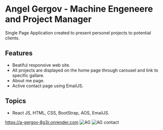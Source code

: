 # Angel Gergov - Machine Engeneere and Project Manager
Single Page Application created to present personel projects to potential clients.

## Features
- Beatiful responsive web site.
- All projects are displayed on the home page through carousel and link to specific gallare.
- About me page.
- Active contact page using EmailJS.

## Topics
- React JS, HTML, CSS, BootStrap, AOS, EmailJS.


https://a-gergov-8g3r.onrender.com
![AG](https://user-images.githubusercontent.com/116070585/228451534-a7fa63ff-74cc-428d-a149-c4a719849dcb.jpg)
![AG contact](https://user-images.githubusercontent.com/116070585/228451613-93efd4f7-f71f-4404-a3bf-66646e4b1c1a.jpg)
